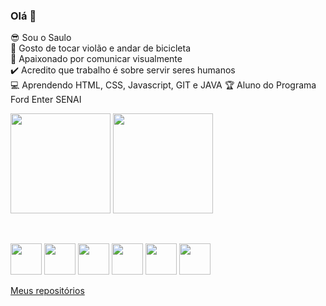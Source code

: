 ### Olá 👋

:sunglasses: Sou o Saulo <br>
:bicyclist: Gosto de tocar violão e andar de bicicleta <br>
:dart: Apaixonado por comunicar visualmente <br>
:heavy_check_mark: Acredito que trabalho é sobre servir seres humanos<br>
:computer: Aprendendo HTML, CSS, Javascript, GIT e JAVA 
:trophy: Aluno do Programa Ford Enter SENAI
<div>
  
<img height="160" src="https://github-readme-stats.vercel.app/api?username=saulomateusvieira&show_icons=true&theme=merko">
<img height="160" src="https://github-readme-stats.vercel.app/api/top-langs/?username=anuraghazra&hide_progress=true&theme=merko">
  
 <br><div >
  <img  height="50" width="50" src="https://cdn.jsdelivr.net/gh/devicons/devicon/icons/html5/html5-original.svg" />
  <img height="50" width="50" src="https://cdn.jsdelivr.net/gh/devicons/devicon/icons/css3/css3-original.svg" />
  <img  height="50" width="50" src="https://cdn.jsdelivr.net/gh/devicons/devicon/icons/javascript/javascript-original.svg" />
  <img  height="50" width="50" src="https://cdn.jsdelivr.net/gh/devicons/devicon/icons/figma/figma-original.svg" />
  <img height="50" width="50" src="https://cdn.jsdelivr.net/gh/devicons/devicon/icons/git/git-original.svg" />
  <img height="50" width="50" src="https://cdn.jsdelivr.net/gh/devicons/devicon/icons/github/github-original.svg" />
</div>

<a href="https://github.com/saulomateusvieira?tab=repositories">Meus repositórios</a>
